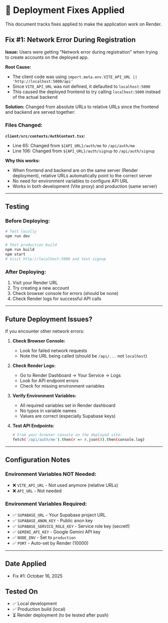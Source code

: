 # 🔧 Deployment Fixes Applied

This document tracks fixes applied to make the application work on Render.

## Fix #1: Network Error During Registration

**Issue:** Users were getting "Network error during registration" when trying to create accounts on the deployed app.

**Root Cause:**
- The client code was using `import.meta.env.VITE_API_URL || 'http://localhost:5000/api'`
- Since `VITE_API_URL` was not defined, it defaulted to `localhost:5000`
- This caused the deployed frontend to try calling `localhost:5000` instead of the actual backend

**Solution:**
Changed from absolute URLs to relative URLs since the frontend and backend are served together:

### Files Changed:

**`client/src/contexts/AuthContext.tsx`:**
- Line 65: Changed from `${API_URL}/auth/me` to `/api/auth/me`
- Line 106: Changed from `${API_URL}/auth/signup` to `/api/auth/signup`

**Why this works:**
- When frontend and backend are on the same server (Render deployment), relative URLs automatically point to the correct server
- No need for environment variables to configure API URL
- Works in both development (Vite proxy) and production (same server)

---

## Testing

### Before Deploying:
```bash
# Test locally
npm run dev

# Test production build
npm run build
npm start
# Visit http://localhost:5000 and test signup
```

### After Deploying:
1. Visit your Render URL
2. Try creating a new account
3. Check browser console for errors (should be none)
4. Check Render logs for successful API calls

---

## Future Deployment Issues?

If you encounter other network errors:

1. **Check Browser Console:**
   - Look for failed network requests
   - Note the URL being called (should be `/api/...` not `localhost`)

2. **Check Render Logs:**
   - Go to Render Dashboard → Your Service → Logs
   - Look for API endpoint errors
   - Check for missing environment variables

3. **Verify Environment Variables:**
   - All required variables set in Render dashboard
   - No typos in variable names
   - Values are correct (especially Supabase keys)

4. **Test API Endpoints:**
   ```bash
   # From your browser console on the deployed site:
   fetch('/api/auth/me').then(r => r.json()).then(console.log)
   ```

---

## Configuration Notes

### Environment Variables NOT Needed:
- ❌ `VITE_API_URL` - Not used anymore (relative URLs)
- ❌ `API_URL` - Not needed

### Environment Variables Required:
- ✅ `SUPABASE_URL` - Your Supabase project URL
- ✅ `SUPABASE_ANON_KEY` - Public anon key
- ✅ `SUPABASE_SERVICE_ROLE_KEY` - Service role key (secret!)
- ✅ `GEMINI_API_KEY` - Google Gemini API key
- ✅ `NODE_ENV` - Set to `production`
- ✅ `PORT` - Auto-set by Render (10000)

---

## Date Applied
- Fix #1: October 16, 2025

## Tested On
- ✅ Local development
- ✅ Production build (local)
- ⏳ Render deployment (to be tested after push)

